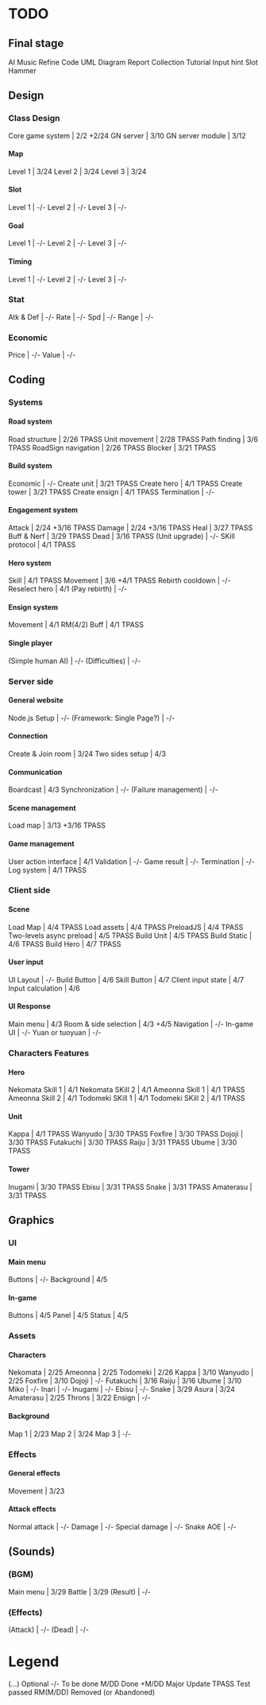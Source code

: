 # TODO

## Final stage
AI
Music
Refine Code
UML Diagram
Report
Collection
Tutorial
Input hint
Slot Hammer

## Design
### Class Design
Core game system							|	2/2		+2/24
GN server									|	3/10
GN server module							|	3/12

#### Map
Level 1										|	3/24
Level 2										|	3/24
Level 3										|	3/24
#### Slot
Level 1										|	-/-
Level 2										|	-/-
Level 3										|	-/-
#### Goal
Level 1										|	-/-
Level 2										|	-/-
Level 3										|	-/-
#### Timing
Level 1										|	-/-
Level 2										|	-/-
Level 3										|	-/-

### Stat
Atk & Def									|	-/-
Rate										|	-/-
Spd											|	-/-
Range										|	-/-

### Economic
Price										|	-/-
Value										|	-/-


## Coding
### Systems
#### Road system
Road structure								|	2/26	TPASS
Unit movement								|	2/28    TPASS
Path finding								|	3/6     TPASS
RoadSign navigation							|	2/26    TPASS
Blocker										|	3/21	TPASS
#### Build system
Economic									|	-/-
Create unit									|	3/21	TPASS
Create hero                                 |   4/1     TPASS
Create tower								|	3/21	TPASS
Create ensign                               |   4/1     TPASS
Termination									|	-/-
#### Engagement system
Attack										|	2/24	+3/16   TPASS
Damage										|	2/24	+3/16   TPASS
Heal                                        |   3/27    TPASS
Buff & Nerf                                 |   3/29    TPASS
Dead										|	3/16    TPASS
(Unit upgrade)								|	-/-
SKill protocol  							|	4/1     TPASS
#### Hero system
Skill										|	4/1     TPASS
Movement									|	3/6     +4/1    TPASS
Rebirth cooldown							|	-/-
Reselect hero								|	4/1
(Pay rebirth)								|	-/-
#### Ensign system
Movement									|	4/1     RM(4/2)
Buff                                        |   4/1     TPASS
#### Single player
(Simple human AI)							|	-/-
(Difficulties)								|	-/-

### Server side
#### General website
Node.js Setup								|	-/-
(Framework: Single Page?)					|	-/-
#### Connection
Create & Join room							|	3/24
Two sides setup								|	4/3
#### Communication
Boardcast									|	4/3
Synchronization								|	-/-
(Failure management)						|	-/-
#### Scene management
Load map									|	3/13	+3/16	TPASS
#### Game management
User action interface						|	4/1
Validation									|	-/-
Game result									|	-/-
Termination									|	-/-
Log system                                  |   4/1     TPASS

### Client side
#### Scene
Load Map									|	4/4		TPASS
Load assets									|	4/4		TPASS
PreloadJS									|	4/4		TPASS
Two-levels async preload					|	4/5		TPASS
Build Unit									|	4/5		TPASS
Build Static								|	4/6		TPASS
Build Hero									|	4/7		TPASS
#### User input
UI Layout									|	-/-
Build Button								|	4/6
Skill Button								|	4/7
Client input state							|	4/7
Input calculation							|	4/6
#### UI Response
Main menu									|	4/3
Room & side selection						|	4/3		+4/5
Navigation									|	-/-
In-game UI									|	-/-
Yuan or tuoyuan                             |   -/-

### Characters Features
#### Hero
Nekomata Skill 1							|	4/1
Nekomata SKill 2							|	4/1
Ameonna Skill 1								|	4/1     TPASS
Ameonna Skill 2								|	4/1
Todomeki SKill 1							|	4/1
Todomeki SKill 2							|	4/1		TPASS
#### Unit
Kappa										|	4/1     TPASS
Wanyudo										|	3/30    TPASS
Foxfire										|	3/30    TPASS
Dojoji										|	3/30    TPASS
Futakuchi									|	3/30    TPASS
Raiju										|	3/31    TPASS
Ubume										|	3/30    TPASS
#### Tower
Inugami										|	3/30    TPASS
Ebisu										|	3/31    TPASS
Snake										|	3/31    TPASS
Amaterasu									|	3/31    TPASS


## Graphics
### UI
#### Main menu
Buttons										|	-/-
Background									|	4/5
#### In-game
Buttons										|	4/5
Panel										|	4/5
Status										|	4/5

### Assets
#### Characters
Nekomata									|	2/25
Ameonna										|	2/25
Todomeki									|	2/26
Kappa										|	3/10
Wanyudo										|	2/25
Foxfire										|	3/10
Dojoji										|	-/-
Futakuchi									|	3/16
Raiju										|	3/16
Ubume										|	3/10
Miko										|	-/-
Inari										|	-/-
Inugami										|	-/-
Ebisu										|	-/-
Snake										|	3/29
Asura										|	3/24
Amaterasu									|	2/25
Throns                                      |   3/22
Ensign                                      |   -/-
#### Background
Map 1										|	2/23
Map 2										|	3/24
Map 3										|	-/-

### Effects
#### General effects
Movement                                    |   3/23
#### Attack effects
Normal attack                               |   -/-
Damage                                      |   -/-
Special damage                              |   -/-
Snake AOE                                   |   -/-

## (Sounds)
### (BGM)
Main menu									|	3/29
Battle										|	3/29
(Result)									|	-/-
### (Effects)
(Attack)									|	-/-
(Dead)										|	-/-

# Legend
(...)				Optional
-/-					To be done
M/DD				Done
+M/DD				Major Update
TPASS				Test passed
RM(M/DD)			Removed (or Abandoned)
